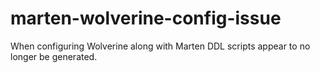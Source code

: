 # marten-wolverine-config-issue
When configuring Wolverine along with Marten DDL scripts appear to no longer be generated.

